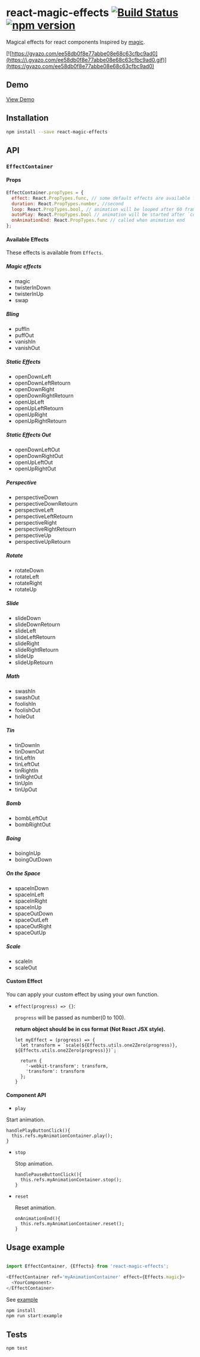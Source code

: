 # react-magic-effects [![Build Status](https://travis-ci.org/georgeOsdDev/react-magic-effects.svg?branch=develop)](https://travis-ci.org/georgeOsdDev/react-magic-effects) [![npm version](https://badge.fury.io/js/react-magic-effects.svg)](http://badge.fury.io/js/react-magic-effects)

Magical effects for react components
Inspired by [magic](https://github.com/miniMAC/magic).

[![https://gyazo.com/ee58db0f8e77abbe08e68c63cfbc9ad0](https://i.gyazo.com/ee58db0f8e77abbe08e68c63cfbc9ad0.gif)](https://gyazo.com/ee58db0f8e77abbe08e68c63cfbc9ad0)

## Demo

[View Demo](http://georgeosddev.github.io/react-magic-effects/example/)

## Installation

```bash
npm install --save react-magic-effects
```

## API

### `EffectContainer`

#### Props

```javascript
EffectContainer.propTypes = {
  effect: React.PropTypes.func, // some default effects are available from `Effects`
  duration: React.PropTypes.number, //second
  loop: React.PropTypes.bool, // animation will be looped after 60 frame * duration
  autoPlay: React.PropTypes.bool // animation will be started after `componentDidMount` and `componentDidUpdate`,
  onAnimationEnd: React.PropTypes.func // called when animation end
};
```

#### Available Effects

These effects is available from `Effects`.

##### Magic effects

  * magic
  * twisterInDown
  * twisterInUp
  * swap

##### Bling

  * puffIn
  * puffOut
  * vanishIn
  * vanishOut

##### Static Effects

  * openDownLeft
  * openDownLeftRetourn
  * openDownRight
  * openDownRightRetourn
  * openUpLeft
  * openUpLeftRetourn
  * openUpRight
  * openUpRightRetourn

##### Static Effects Out
  * openDownLeftOut
  * openDownRightOut
  * openUpLeftOut
  * openUpRightOut

##### Perspective

  * perspectiveDown
  * perspectiveDownRetourn
  * perspectiveLeft
  * perspectiveLeftRetourn
  * perspectiveRight
  * perspectiveRightRetourn
  * perspectiveUp
  * perspectiveUpRetourn

##### Rotate

  * rotateDown
  * rotateLeft
  * rotateRight
  * rotateUp

##### Slide

  * slideDown
  * slideDownRetourn
  * slideLeft
  * slideLeftRetourn
  * slideRight
  * slideRightRetourn
  * slideUp
  * slideUpRetourn

##### Math

  * swashIn
  * swashOut
  * foolishIn
  * foolishOut
  * holeOut

##### Tin

  * tinDownIn
  * tinDownOut
  * tinLeftIn
  * tinLeftOut
  * tinRightIn
  * tinRightOut
  * tinUpIn
  * tinUpOut

##### Bomb

  * bombLeftOut
  * bombRightOut

##### Boing

  * boingInUp
  * boingOutDown

##### On the Space

  * spaceInDown
  * spaceInLeft
  * spaceInRight
  * spaceInUp
  * spaceOutDown
  * spaceOutLeft
  * spaceOutRight
  * spaceOutUp

##### Scale

  * scaleIn
  * scaleOut

#### Custom Effect

You can apply your custom effect by using your own function.

* `effect(progress) => {}`:

  `progress` will be passed as number(0 to 100).

  **return object should be in css format (Not React JSX style).**

  ```
  let myEffect = (progress) => {
    let transform = `scale(${Effects.utils.one2Zero(progress)}, ${Effects.utils.one2Zero(progress)})`;

    return {
      '-webkit-transform': transform,
      'transform': transform
    };
  }
  ```

#### Component API

 * `play`

  Start animation.

  ```
  handlePlayButtonClick(){
    this.refs.myAnimationContainer.play();
  }
  ```

 * `stop`

   Stop animation.

   ```
   handlePauseButtonClick(){
     this.refs.myAnimationContainer.stop();
   }
   ```

 * `reset`

   Reset animation.

   ```
   onAnimationEnd(){
     this.refs.myAnimationContainer.reset();
   }
   ```


## Usage example

```javascript

import EffectContainer, {Effects} from 'react-magic-effects';

<EffectContainer ref='myAnimationContainer' effect={Effects.magic}>
  <YourComponent>
</EffectContainer>
```

See  [example](https://github.com/georgeOsdDev/react-magic-effects/tree/develop/example)

```bash
npm install
npm run start:example
```

## Tests

```bash
npm test
```
